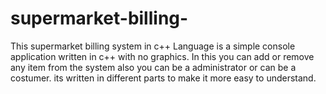# supermarket-billing-
This supermarket billing system in c++ Language is a simple console application written in c++ with no graphics.
In this you can add or remove any item from the system also you can be a administrator or can be a costumer. its written in different parts to make it more easy to understand.
